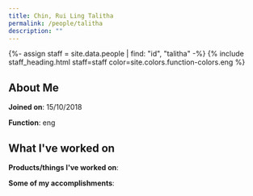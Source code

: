 ```yaml
---
title: Chin, Rui Ling Talitha
permalink: /people/talitha
description: ""
---
```


{%- assign staff = site.data.people | find: "id", "talitha" -%}
{% include staff_heading.html staff=staff color=site.colors.function-colors.eng %}

## About Me

**Joined on**: 15/10/2018

**Function**: eng

## What I've worked on

**Products/things I've worked on**:


**Some of my accomplishments**:

